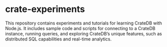 # crate-experiments
This repository contains experiments and tutorials for learning CrateDB with Node.js. It includes sample code and scripts for connecting to a CrateDB instance, running queries, and exploring CrateDB’s unique features, such as distributed SQL capabilities and real-time analytics.
